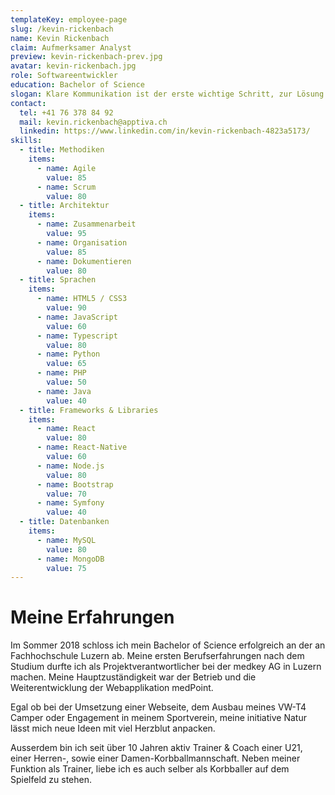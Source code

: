 ```yaml
---
templateKey: employee-page
slug: /kevin-rickenbach
name: Kevin Rickenbach
claim: Aufmerksamer Analyst
preview: kevin-rickenbach-prev.jpg
avatar: kevin-rickenbach.jpg
role: Softwareentwickler
education: Bachelor of Science
slogan: Klare Kommunikation ist der erste wichtige Schritt, zur Lösung einer Aufgabestellung.
contact:
  tel: +41 76 378 84 92
  mail: kevin.rickenbach@apptiva.ch
  linkedin: https://www.linkedin.com/in/kevin-rickenbach-4823a5173/
skills:
  - title: Methodiken
    items:
      - name: Agile
        value: 85
      - name: Scrum
        value: 80
  - title: Architektur
    items:
      - name: Zusammenarbeit
        value: 95
      - name: Organisation
        value: 85
      - name: Dokumentieren
        value: 80
  - title: Sprachen
    items:
      - name: HTML5 / CSS3
        value: 90
      - name: JavaScript
        value: 60
      - name: Typescript
        value: 80
      - name: Python
        value: 65
      - name: PHP
        value: 50
      - name: Java
        value: 40
  - title: Frameworks & Libraries
    items:
      - name: React
        value: 80
      - name: React-Native
        value: 60
      - name: Node.js
        value: 80
      - name: Bootstrap
        value: 70
      - name: Symfony
        value: 40
  - title: Datenbanken
    items:
      - name: MySQL
        value: 80
      - name: MongoDB
        value: 75
---
```


# Meine Erfahrungen

Im Sommer 2018 schloss ich mein Bachelor of Science erfolgreich an der an Fachhochschule Luzern ab. Meine ersten Berufserfahrungen nach dem Studium durfte ich als Projektverantwortlicher bei der medkey AG in Luzern machen. Meine Hauptzuständigkeit war der Betrieb und die Weiterentwicklung der Webapplikation medPoint.

Egal ob bei der Umsetzung einer Webseite, dem Ausbau meines VW-T4 Camper oder Engagement in meinem Sportverein, meine initiative Natur lässt mich neue Ideen mit viel Herzblut anpacken.

Ausserdem bin ich seit über 10 Jahren aktiv Trainer & Coach einer U21, einer Herren-, sowie einer Damen-Korbballmannschaft. Neben meiner Funktion als Trainer, liebe ich es auch selber als Korbballer auf dem Spielfeld zu stehen.
